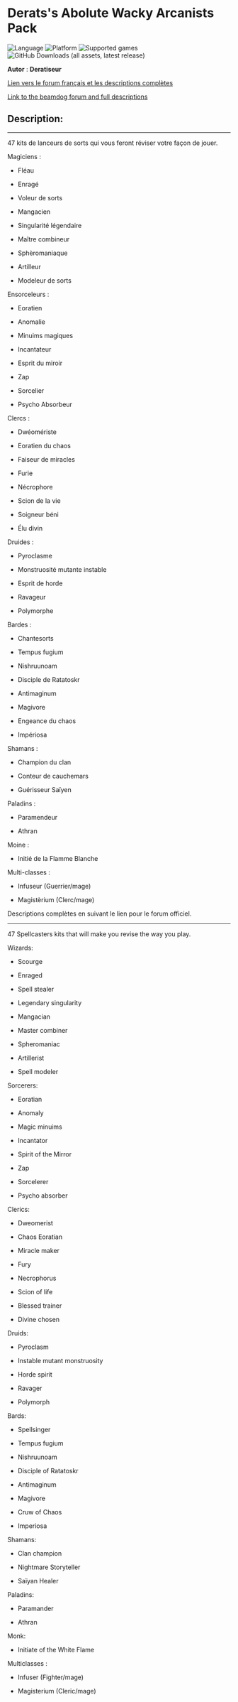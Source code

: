 # Derats's Abolute Wacky Arcanists Pack

![Language](https://img.shields.io/static/v1?label=language&message=english%20%7C%20french%20%7C%20&color=informational)
![Platform](https://img.shields.io/static/v1?label=platform&message=windows%20%7C%20macOS%20%7C%20&color=informational)
![Supported games](https://img.shields.io/static/v1?label=supported%20games&message=BGEE%20%7C%20BG2EE%20%7C%20EET%20%7C%20IWDEE%20%7C&color=dodgerblue)
![GitHub Downloads (all assets, latest release)](https://img.shields.io/github/downloads/Deratiseur/Dawap/total)

**Autor** : **Deratiseur**

[Lien vers le forum français et les descriptions complètes](https://www.baldursgateworld.fr/viewtopic.php?t=33790)  

[Link to the beamdog forum and full descriptions](https://forums.beamdog.com/discussion/87104/derats-dawap-a-new-kits-mods-for-ee-editions)


## Description:
------------

47 kits de lanceurs de sorts qui vous feront réviser votre façon de jouer.

Magiciens :

- Fléau

- Enragé

- Voleur de sorts

- Mangacien

- Singularité légendaire

- Maître combineur 

- Sphèromaniaque

- Artilleur

- Modeleur de sorts

Ensorceleurs :

- Eoratien

- Anomalie

- Minuims magiques

- Incantateur

- Esprit du miroir

- Zap

- Sorcelier

- Psycho Absorbeur

Clercs :

- Dwéomériste

- Eoratien du chaos

- Faiseur de miracles

- Furie

- Nécrophore

- Scion de la vie

- Soigneur béni

- Élu divin

Druides :

- Pyroclasme

- Monstruosité mutante instable

- Esprit de horde

- Ravageur

- Polymorphe

Bardes :

- Chantesorts

- Tempus fugium

- Nishruunoam

- Disciple de Ratatoskr

- Antimaginum

- Magivore

- Engeance du chaos

- Impériosa

Shamans :

- Champion du clan

- Conteur de cauchemars

- Guérisseur Saïyen

Paladins :

- Paramendeur

- Athran

Moine :

- Initié de la Flamme Blanche

Multi-classes :

- Infuseur (Guerrier/mage)

- Magistèrium (Clerc/mage)

Descriptions complètes en suivant le lien pour le forum officiel.

------------

47 Spellcasters kits that will make you revise the way you play.

Wizards:

- Scourge

- Enraged

- Spell stealer

- Legendary singularity

- Mangacian

- Master combiner

- Spheromaniac

- Artillerist

- Spell modeler

Sorcerers:

- Eoratian

- Anomaly

- Magic minuims

- Incantator

- Spirit of the Mirror

- Zap

- Sorcelerer

- Psycho absorber

Clerics:

- Dweomerist

- Chaos Eoratian

- Miracle maker

- Fury

- Necrophorus

- Scion of life

- Blessed trainer

- Divine chosen

Druids:

- Pyroclasm

- Instable mutant monstruosity

- Horde spirit

- Ravager

- Polymorph

Bards:

- Spellsinger

- Tempus fugium

- Nishruunoam

- Disciple of Ratatoskr

- Antimaginum

- Magivore

- Cruw of Chaos

- Imperiosa

Shamans:

- Clan champion

- Nightmare Storyteller

- Saïyan Healer

Paladins:

- Paramander

- Athran

Monk:

- Initiate of the White Flame

Multiclasses :

- Infuser (Fighter/mage)

- Magisterium (Cleric/mage)
